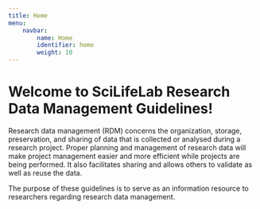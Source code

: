 ```yaml
---
title: Home
menu:
    navbar:
        name: Home
        identifier: home
        weight: 10
---
```


# Welcome to SciLifeLab Research Data Management Guidelines!

Research data management (RDM) concerns the organization, storage, preservation, and sharing of data that is collected or analysed during a research project. Proper planning and management of research data will make project management easier and more efficient while projects are being performed. It also facilitates sharing and allows others to validate as well as reuse the data.

The purpose of these guidelines is to serve as an information resource to researchers regarding research data management.
